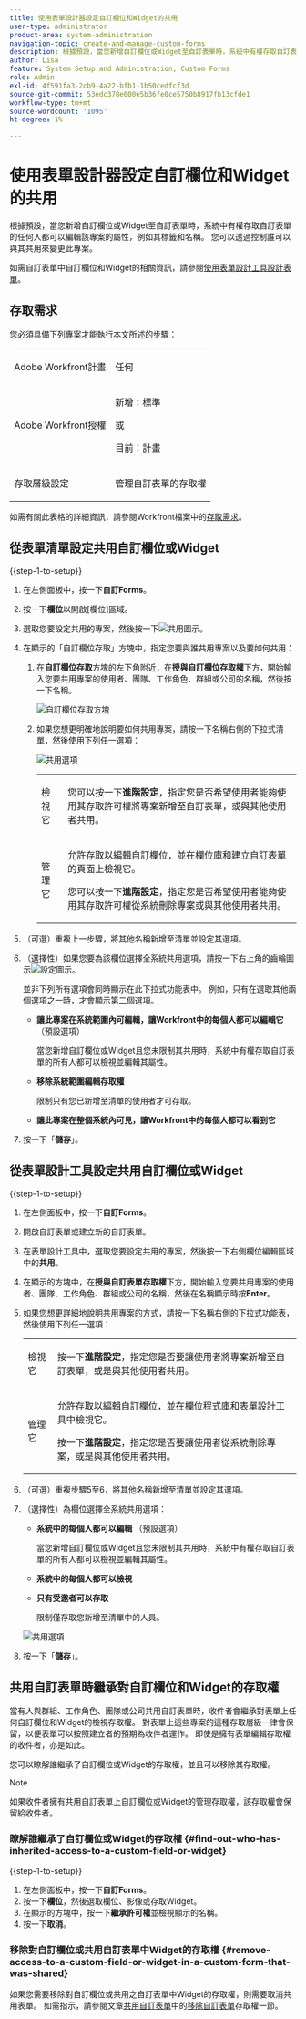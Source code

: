 ```yaml
---
title: 使用表單設計器設定自訂欄位和Widget的共用
user-type: administrator
product-area: system-administration
navigation-topic: create-and-manage-custom-forms
description: 根據預設，當您新增自訂欄位或Widget至自訂表單時，系統中有權存取自訂表單的任何人都可以編輯該專案的屬性，例如其標籤和名稱。 您可以透過控制誰可以與其共用來變更此專案。
author: Lisa
feature: System Setup and Administration, Custom Forms
role: Admin
exl-id: 4f591fa3-2cb9-4a22-bfb1-1b50cedfcf3d
source-git-commit: 53edc378e000e5b36fe0ce5750b8917fb13cfde1
workflow-type: tm+mt
source-wordcount: '1095'
ht-degree: 1%

---
```


# 使用表單設計器設定自訂欄位和Widget的共用

根據預設，當您新增自訂欄位或Widget至自訂表單時，系統中有權存取自訂表單的任何人都可以編輯該專案的屬性，例如其標籤和名稱。 您可以透過控制誰可以與其共用來變更此專案。

如需自訂表單中自訂欄位和Widget的相關資訊，請參閱[使用表單設計工具設計表單](/help/quicksilver/administration-and-setup/customize-workfront/create-manage-custom-forms/form-designer/design-a-form/design-a-form.md)。

## 存取需求

您必須具備下列專案才能執行本文所述的步驟：

<table style="table-layout:auto"> 
 <col> 
 <col> 
 <tbody> 
  <tr data-mc-conditions=""> 
   <td role="rowheader"> <p>Adobe Workfront計畫</p> </td> 
   <td>任何</td> 
  </tr> 
  <tr> 
   <td role="rowheader">Adobe Workfront授權</td> 
   <td>
   <p>新增：標準</p>
   <p>或</p>
   <p>目前：計畫</p></td>
  </tr> 
  <tr data-mc-conditions=""> 
   <td role="rowheader">存取層級設定</td> 
   <td> <p>管理自訂表單的存取權</p> </td> 
  </tr> 
 </tbody> 
</table>

如需有關此表格的詳細資訊，請參閱Workfront檔案中的[存取需求](/help/quicksilver/administration-and-setup/add-users/access-levels-and-object-permissions/access-level-requirements-in-documentation.md)。

## 從表單清單設定共用自訂欄位或Widget

{{step-1-to-setup}}

1. 在左側面板中，按一下&#x200B;**自訂Forms**。
1. 按一下&#x200B;**欄位**&#x200B;以開啟[欄位]區域。
1. 選取您要設定共用的專案，然後按一下![共用圖示](assets/share-icon.png)。
1. 在顯示的「自訂欄位存取」方塊中，指定您要與誰共用專案以及要如何共用：

   1. 在&#x200B;**自訂欄位存取**&#x200B;方塊的左下角附近，在&#x200B;**授與自訂欄位存取權**&#x200B;下方，開始輸入您要共用專案的使用者、團隊、工作角色、群組或公司的名稱，然後按一下名稱。

      ![自訂欄位存取方塊](assets/share-field-give-access-to.jpg)

   1. 如果您想更明確地說明要如何共用專案，請按一下名稱右側的下拉式清單，然後使用下列任一選項：

      ![共用選項](assets/share-field-view-mng-options.jpg)

      <table style="table-layout:auto"> 
       <col> 
       <col> 
       <tbody> 
        <tr> 
         <td role="rowheader">檢視它</td> 
         <td> <p>您可以按一下<strong>進階設定</strong>，指定您是否希望使用者能夠使用其存取許可權將專案新增至自訂表單，或與其他使用者共用。</p> </td> 
        </tr> 
        <tr> 
         <td role="rowheader">管理它</td> 
         <td> <p>允許存取以編輯自訂欄位，並在欄位庫和建立自訂表單的頁面上檢視它。</p> <p>您可以按一下<strong>進階設定</strong>，指定您是否希望使用者能夠使用其存取許可權從系統刪除專案或與其他使用者共用。</p> </td> 
        </tr> 
       </tbody> 
      </table>

1. （可選）重複上一步驟，將其他名稱新增至清單並設定其選項。
1. （選擇性）如果您要為該欄位選擇全系統共用選項，請按一下右上角的齒輪圖示![設定圖示](assets/gear-icon-settings.png)。

   並非下列所有選項會同時顯示在此下拉式功能表中。 例如，只有在選取其他兩個選項之一時，才會顯示第二個選項。

   * **讓此專案在系統範圍內可編輯，讓Workfront中的每個人都可以編輯它** （預設選項）

     當您新增自訂欄位或Widget且您未限制其共用時，系統中有權存取自訂表單的所有人都可以檢視並編輯其屬性。

   * **移除系統範圍編輯存取權**

     限制只有您已新增至清單的使用者才可存取。

   * **讓此專案在整個系統內可見，讓Workfront中的每個人都可以看到它**

1. 按一下「**儲存**」。

## 從表單設計工具設定共用自訂欄位或Widget

{{step-1-to-setup}}

1. 在左側面板中，按一下&#x200B;**自訂Forms**。
1. 開啟自訂表單或建立新的自訂表單。
1. 在表單設計工具中，選取您要設定共用的專案，然後按一下右側欄位編輯區域中的&#x200B;**共用**。
1. 在顯示的方塊中，在&#x200B;**授與自訂表單存取權**&#x200B;下方，開始輸入您要共用專案的使用者、團隊、工作角色、群組或公司的名稱，然後在名稱顯示時按&#x200B;**Enter**。
1. 如果您想更詳細地說明共用專案的方式，請按一下名稱右側的下拉式功能表，然後使用下列任一選項：

   <table style="table-layout:auto"> 
    <col> 
    <col> 
      <tbody> 
       <tr> 
        <td role="rowheader">檢視它</td> 
        <td> <p>按一下<strong>進階設定</strong>，指定您是否要讓使用者將專案新增至自訂表單，或是與其他使用者共用。</p> </td> 
       </tr> 
       <tr> 
        <td role="rowheader">管理它</td> 
        <td> <p>允許存取以編輯自訂欄位，並在欄位程式庫和表單設計工具中檢視它。</p> <p>按一下<strong>進階設定</strong>，指定您是否要讓使用者從系統刪除專案，或是與其他使用者共用。</p> </td> 
       </tr> 
     </tbody> 
    </table>

1. （可選）重複步驟5至6，將其他名稱新增至清單並設定其選項。
1. （選擇性）為欄位選擇全系統共用選項：

   * **系統中的每個人都可以編輯** （預設選項）

     當您新增自訂欄位或Widget且您未限制其共用時，系統中有權存取自訂表單的所有人都可以檢視並編輯其屬性。

   * **系統中的每個人都可以檢視**
   * **只有受邀者可以存取**

     限制僅存取您新增至清單中的人員。

   ![共用選項](assets/share-field-in-designer.png)

1. 按一下「**儲存**」。

## 共用自訂表單時繼承對自訂欄位和Widget的存取權

當有人與群組、工作角色、團隊或公司共用自訂表單時，收件者會繼承對表單上任何自訂欄位和Widget的檢視存取權。 對表單上這些專案的這種存取層級一律會保留，以便表單可以按照建立者的預期為收件者運作。 即使是擁有表單編輯存取權的收件者，亦是如此。

您可以瞭解誰繼承了自訂欄位或Widget的存取權，並且可以移除其存取權。

>[!NOTE]
>
>如果收件者擁有共用自訂表單上自訂欄位或Widget的管理存取權，該存取權會保留給收件者。

### 瞭解誰繼承了自訂欄位或Widget的存取權 {#find-out-who-has-inherited-access-to-a-custom-field-or-widget}

{{step-1-to-setup}}

1. 在左側面板中，按一下&#x200B;**自訂Forms**。
1. 按一下&#x200B;**欄位**，然後選取欄位、影像或存取Widget。
1. 在顯示的方塊中，按一下&#x200B;**繼承許可權**&#x200B;並檢視顯示的名稱。
1. 按一下&#x200B;**取消**。

### 移除對自訂欄位或共用自訂表單中Widget的存取權 {#remove-access-to-a-custom-field-or-widget-in-a-custom-form-that-was-shared}

如果您需要移除對自訂欄位或共用之自訂表單中Widget的存取權，則需要取消共用表單。 如需指示，請參閱文章[共用自訂表單](/help/quicksilver/administration-and-setup/customize-workfront/create-manage-custom-forms/share-access-to-a-custom-form.md)中的[移除自訂表單](/help/quicksilver/administration-and-setup/customize-workfront/create-manage-custom-forms/share-access-to-a-custom-form.md#remove-access-to-a-custom-form-from-the-list-of-forms)存取權一節。
